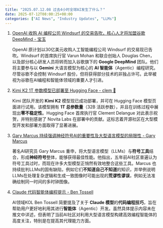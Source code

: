 ```yaml
---
title: "2025.07.12.08 过去4小时全球AI发生了什么？"
date: 2025-07-12T08:00:25+08:00
categories: ["AI News", "Industry Updates", "LLMs"]
---
```


1.  [OpenAI 收购 AI 编程公司 Windsurf 的交易告吹，核心人才将加盟谷歌 DeepMind - 宝玉](https://x.com/dotey/status/1943796756803989510)

    OpenAI 原计划以30亿美元收购人工智能编程公司 Windsurf 的交易现已告吹。Windsurf 的首席执行官 Varun Mohan 和联合创始人 Douglas Chen，以及部分核心研发人员将转而加入谷歌旗下的 **Google DeepMind** 团队。他们将主要参与以 **Gemini** 大语言模型为核心的 **AI 智能体**（Agentic）编程研究。尽管谷歌不会控制 Windsurf 股份，但将获得部分技术的非独占许可。此举被视为谷歌在AI编程和智能体领域的重要人才引进。

2.  [Kimi K2 1T 参数模型已部署至 Hugging Face - clem 🤗](https://x.com/ClementDelangue/status/1943793114524549380)

    Kimi 团队开发的 **Kimi K2** 模型现已成功部署，并可在 Hugging Face 模型页面进行试用。该模型拥有 **1T 总参数量**（32B 活跃参数），并且在训练过程中展现出**零不稳定性**。Hugging Face 首席执行官 Clement Delangue 对此表示祝贺，并特别感谢了 Novita Labs 在部署中的贡献。这标志着开源社区在大型模型开发和部署方面取得了显著进展。

3.  [Gary Marcus 持续强调神经符号AI的重要性及大型语言模型的局限性 - Gary Marcus](https://x.com/GaryMarcus/status/1943809256257728909)

    著名AI研究员 Gary Marcus 重申，将大型语言模型（LLMs）与**符号工具**结合，形成**神经符号**整体，能够获得最佳性能。他指出，五年前AI社区普遍认为符号工具过时，而现在许多大型模型正悄然有效地整合这些工具。Marcus 也持续批判LLMs的固有缺陷，例如它们**不知道自己不知道**的知识，并举例说明LLMs在处理复杂逻辑和生成一致图像时可能出现的**荒谬性谬误**，例如无法准确绘制同一时间的多时钟图像。

4.  [Claude 代码智能体编程提示 - Ben Tossell](https://x.com/bentossell/status/1943783736409305242)

    AI领域KOL Ben Tossell 简要提及了关于 **Claude 模型**的**代码编程技巧**，旨在帮助用户更好地利用其进行**智能体**（Agentic）开发。虽然具体提示内容未在推文中详述，但表明了当前AI社区对利用大型语言模型构建高效编程智能体的高度关注，特别是在提高其代理能力方面。